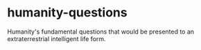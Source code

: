 # humanity-questions
Humanity's fundamental questions that would be presented to an extraterrestrial intelligent life form.

